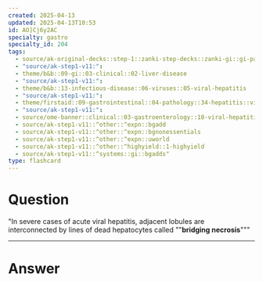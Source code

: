```yaml
---
created: 2025-04-13
updated: 2025-04-13T10:53
id: AO]Cj6y2AC
specialty: gastro
specialty_id: 204
tags:
  - source/ak-original-decks::step-1::zanki-step-decks::zanki-gi::gi-pathology
  - "source/ak-step1-v11:": 
  - theme/b&b::09-gi::03-clinical::02-liver-disease
  - "source/ak-step1-v11:": 
  - theme/b&b::13-infectious-disease::06-viruses::05-viral-hepatitis
  - "source/ak-step1-v11:": 
  - theme/firstaid::09-gastrointestinal::04-pathology::34-hepatitis::viral-hepatitis
  - "source/ak-step1-v11:": 
  - source/ome-banner::clinical::03-gastroenterology::18-viral-hepatitis
  - source/ak-step1-v11::^other::^expn::bgadd
  - source/ak-step1-v11::^other::^expn::bgnonessentials
  - source/ak-step1-v11::^other::^expn::uworld
  - source/ak-step1-v11::^other::^highyield::1-highyield
  - source/ak-step1-v11::^systems::gi::bgadds"
type: flashcard
---
```


# Question
"In severe cases of acute viral hepatitis, adjacent lobules are interconnected by lines of dead hepatocytes called ""**bridging necrosis**"""

---

# Answer
